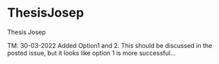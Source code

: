 # ThesisJosep
Thesis Josep

TM: 30-03-2022 Added Option1 and 2. This should be discussed in the posted issue, but it looks like option 1 is more successful...
